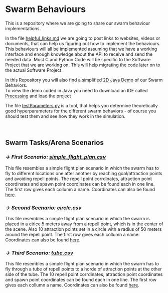 # Swarm Behaviours
This is a repository where we are going to share our swarm behaviour implementations.

In the file [helpful_links.md](helpful_links.md) we are going to post links to websites, videos or documents, that can help us figuring out how to implement the behaviours.
This behaviours will all be implemented assuming that we have a working interface and enough knowledge about the API to receive and send the needed data.
Most C and Python Code will be specific to the Software Project that we are working on.
This will help migrating the code later on to the actual Software Project.

In this Repository you will also find a simplified [2D Java Demo](Java-Demo) of our Swarm Behaviors.<br>
To view the demo coded in Java you need to download an IDE called [Processing](https://processing.org/download/) and load the project

The file [testParameters.py](testParameters.py) is a tool, that helps you determine theoretically good hyperparameters for the different swarm behaviors - of course you should test them and see how they work in the simulation.<br><br><br>


## Swarm Tasks/Arena Scenarios
### *-> First Scenario: [simple_flight_plan.csv](Project-Code/Scenarios/simple_flight_plan.csv)*
This file resembles a simple flight plan scenario in which the swarm has to fly to different locations one after another by reaching goal/attraction points and avoiding repell points. The repell point corrdinates, attraction point coordinates and spawn point coordinates can be found each in one line. The first row gives each collumn a name. Coordinates can also be found [here](https://www.google.com/maps/d/u/0/edit?mid=1aDNCp8DNH7VNPh4EjR8B5AbEjCzVExEa&usp=sharing).

### *-> Second Scenario: [circle.csv](Project-Code/Scenarios/circle.csv)*
This file resembles a simple flight plan scenario in which the swarm is placed in a cirlce 5 meters away from a repell point, which is in the center of the scene. Also 10 attraction points set in a circle with a radius of 50 meters around the repell point. The first row gives each collumn a name. Coordinates can also be found [here](https://www.google.com/maps/d/u/0/edit?mid=1aDNCp8DNH7VNPh4EjR8B5AbEjCzVExEa&usp=sharing).

### *-> Third Scenario: [tube.csv](Project-Code/Scenarios/tube.csv)*
This file resembles a simple flight plan scenario in which the swarm has to fly through a tube of repell points to a horde of attraction points at the other side of the tube. The  10 repell point corrdinates, attraction point coordinates and spawn point coordinates can be found each in one line. The first row gives each collumn a name. Coordinates can also be found [here](https://www.google.com/maps/d/u/0/edit?mid=1aDNCp8DNH7VNPh4EjR8B5AbEjCzVExEa&usp=sharing).
